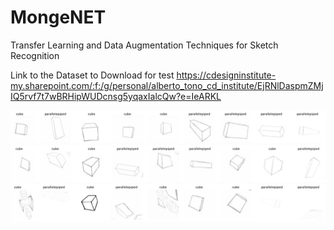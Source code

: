 # MongeNET
Transfer Learning and Data Augmentation Techniques for Sketch Recognition

Link to the Dataset to Download for test
https://cdesigninstitute-my.sharepoint.com/:f:/g/personal/alberto_tono_cd_institute/EjRNlDaspmZMjIQ5rvf7t7wBRHipWUDcnsg5yqaxIalcQw?e=IeARKL

![alt text](DataAugmentation1.JPG)
![alt text](DataAugmentation2.JPG)
![alt text](DataAugmentation4.JPG)

